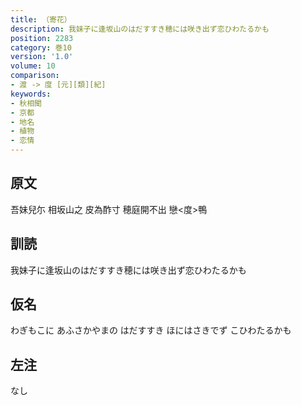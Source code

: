 ```yaml
---
title: （寄花）
description: 我妹子に逢坂山のはだすすき穂には咲き出ず恋ひわたるかも
position: 2283
category: 巻10
version: '1.0'
volume: 10
comparison:
- 渡 -> 度 [元][類][紀]
keywords:
- 秋相聞
- 京都
- 地名
- 植物
- 恋情
---
```


## 原文

吾妹兒尓 相坂山之 皮為酢寸 穂庭開不出 戀<度>鴨

## 訓読

我妹子に逢坂山のはだすすき穂には咲き出ず恋ひわたるかも

## 仮名

わぎもこに あふさかやまの はだすすき ほにはさきでず こひわたるかも

## 左注

なし
